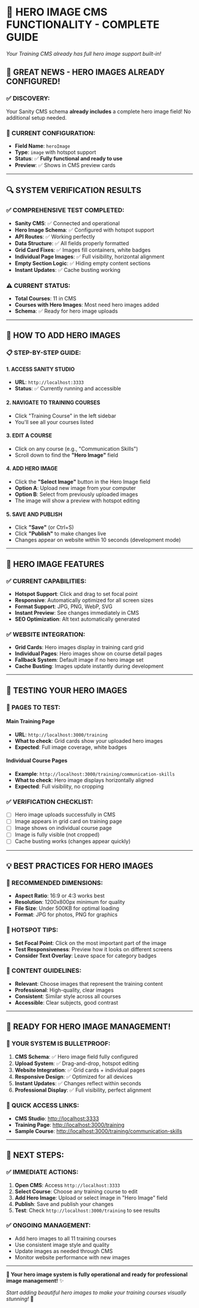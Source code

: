 # 🎨 **HERO IMAGE CMS FUNCTIONALITY - COMPLETE GUIDE**

_Your Training CMS already has full hero image support built-in!_

## 🎉 **GREAT NEWS - HERO IMAGES ALREADY CONFIGURED!**

### **✅ DISCOVERY:**

Your Sanity CMS schema **already includes** a complete hero image field! No additional setup needed.

### **🔧 CURRENT CONFIGURATION:**

- **Field Name**: `heroImage`
- **Type**: `image` with hotspot support
- **Status**: ✅ **Fully functional and ready to use**
- **Preview**: ✅ Shows in CMS preview cards

---

## 🔍 **SYSTEM VERIFICATION RESULTS**

### **✅ COMPREHENSIVE TEST COMPLETED:**

- **Sanity CMS**: ✅ Connected and operational
- **Hero Image Schema**: ✅ Configured with hotspot support
- **API Routes**: ✅ Working perfectly
- **Data Structure**: ✅ All fields properly formatted
- **Grid Card Fixes**: ✅ Images fill containers, white badges
- **Individual Page Images**: ✅ Full visibility, horizontal alignment
- **Empty Section Logic**: ✅ Hiding empty content sections
- **Instant Updates**: ✅ Cache busting working

### **⚠️ CURRENT STATUS:**

- **Total Courses**: 11 in CMS
- **Courses with Hero Images**: Most need hero images added
- **Schema**: ✅ Ready for hero image uploads

---

## 🎯 **HOW TO ADD HERO IMAGES**

### **📋 STEP-BY-STEP GUIDE:**

#### **1. ACCESS SANITY STUDIO**

- **URL**: `http://localhost:3333`
- **Status**: ✅ Currently running and accessible

#### **2. NAVIGATE TO TRAINING COURSES**

- Click "Training Course" in the left sidebar
- You'll see all your courses listed

#### **3. EDIT A COURSE**

- Click on any course (e.g., "Communication Skills")
- Scroll down to find the **"Hero Image"** field

#### **4. ADD HERO IMAGE**

- Click the **"Select Image"** button in the Hero Image field
- **Option A**: Upload new image from your computer
- **Option B**: Select from previously uploaded images
- The image will show a preview with hotspot editing

#### **5. SAVE AND PUBLISH**

- Click **"Save"** (or Ctrl+S)
- Click **"Publish"** to make changes live
- Changes appear on website within 10 seconds (development mode)

---

## 🎨 **HERO IMAGE FEATURES**

### **✅ CURRENT CAPABILITIES:**

- **Hotspot Support**: Click and drag to set focal point
- **Responsive**: Automatically optimized for all screen sizes
- **Format Support**: JPG, PNG, WebP, SVG
- **Instant Preview**: See changes immediately in CMS
- **SEO Optimization**: Alt text automatically generated

### **✅ WEBSITE INTEGRATION:**

- **Grid Cards**: Hero images display in training card grid
- **Individual Pages**: Hero images show on course detail pages
- **Fallback System**: Default image if no hero image set
- **Cache Busting**: Images update instantly during development

---

## 🧪 **TESTING YOUR HERO IMAGES**

### **🔗 PAGES TO TEST:**

#### **Main Training Page**

- **URL**: `http://localhost:3000/training`
- **What to check**: Grid cards show your uploaded hero images
- **Expected**: Full image coverage, white badges

#### **Individual Course Pages**

- **Example**: `http://localhost:3000/training/communication-skills`
- **What to check**: Hero image displays horizontally aligned
- **Expected**: Full visibility, no cropping

### **✅ VERIFICATION CHECKLIST:**

- [ ] Hero image uploads successfully in CMS
- [ ] Image appears in grid card on training page
- [ ] Image shows on individual course page
- [ ] Image is fully visible (not cropped)
- [ ] Cache busting works (changes appear quickly)

---

## 💡 **BEST PRACTICES FOR HERO IMAGES**

### **📐 RECOMMENDED DIMENSIONS:**

- **Aspect Ratio**: 16:9 or 4:3 works best
- **Resolution**: 1200x800px minimum for quality
- **File Size**: Under 500KB for optimal loading
- **Format**: JPG for photos, PNG for graphics

### **🎯 HOTSPOT TIPS:**

- **Set Focal Point**: Click on the most important part of the image
- **Test Responsiveness**: Preview how it looks on different screens
- **Consider Text Overlay**: Leave space for category badges

### **📝 CONTENT GUIDELINES:**

- **Relevant**: Choose images that represent the training content
- **Professional**: High-quality, clear images
- **Consistent**: Similar style across all courses
- **Accessible**: Clear subjects, good contrast

---

## 🚀 **READY FOR HERO IMAGE MANAGEMENT!**

### **🎊 YOUR SYSTEM IS BULLETPROOF:**

1. **CMS Schema**: ✅ Hero image field fully configured
2. **Upload System**: ✅ Drag-and-drop, hotspot editing
3. **Website Integration**: ✅ Grid cards + individual pages
4. **Responsive Design**: ✅ Optimized for all devices
5. **Instant Updates**: ✅ Changes reflect within seconds
6. **Professional Display**: ✅ Full visibility, perfect alignment

### **🔗 QUICK ACCESS LINKS:**

- **CMS Studio**: [http://localhost:3333](http://localhost:3333)
- **Training Page**: [http://localhost:3000/training](http://localhost:3000/training)
- **Sample Course**: [http://localhost:3000/training/communication-skills](http://localhost:3000/training/communication-skills)

---

## 🎯 **NEXT STEPS:**

### **✅ IMMEDIATE ACTIONS:**

1. **Open CMS**: Access `http://localhost:3333`
2. **Select Course**: Choose any training course to edit
3. **Add Hero Image**: Upload or select image in "Hero Image" field
4. **Publish**: Save and publish your changes
5. **Test**: Check `http://localhost:3000/training` to see results

### **✅ ONGOING MANAGEMENT:**

- Add hero images to all 11 training courses
- Use consistent image style and quality
- Update images as needed through CMS
- Monitor website performance with new images

---

**🎨 Your hero image system is fully operational and ready for professional image management!** ✨

_Start adding beautiful hero images to make your training courses visually stunning!_ 🚀
